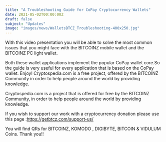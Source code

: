 ```yaml
---
title: "A Troubleshooting Guide for CoPay Cryptocurrency Wallets"
date: 2021-05-02T00:00:00Z
draft: false
subject: "Updates"
image: "images/news/WalletsBTCZ_Troubleshooting-400x250.jpg"
---
```


With this video presentation you will be able to solve the most common issues that you might face with the BITCOINZ mobile wallet and the BITCOINZ PC light wallet.

Both these wallet applications implement the popular CoPay wallet core.So the guide is very useful for every application that is based on the CoPay wallet. Enjoy! Cryptospedia.com is a free project, offered by the BITCOINZ Community in order to help people around the world by providing knowledge.

Cryptospedia.com is a project that is offered for free by the BITCOINZ Community, in order to help people around the world by providing knowledge.

If you wish to support our work with a cryptocurrency donation please use this page :https://getbtcz.com/support-us/

You will find QRs for BITCOINZ, KOMODO , DIGIBYTE, BITCOIN & VIDULUM Coins. Thank you!!
